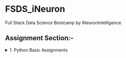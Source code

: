 # FSDS_iNeuron
Full Stack Data Science Bootcamp by iNeuronIntelligence

## Assignment Section:-

<details><summary>1. Python Basic Assignments </summary>
<details><summary>2. Python Programming Assignments </summary>
<p>
